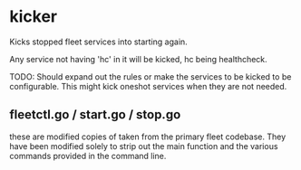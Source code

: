 # kicker

Kicks stopped fleet services into starting again.

Any service not having 'hc' in it will be kicked, hc
being healthcheck.

TODO: Should expand out the rules or make the
services to be kicked to be configurable. This might
kick oneshot services when they are not needed.

## fleetctl.go / start.go / stop.go

these are modified copies of taken from
the primary fleet codebase. They have been modified
solely to strip out the main function and
the various commands provided in the command line.
